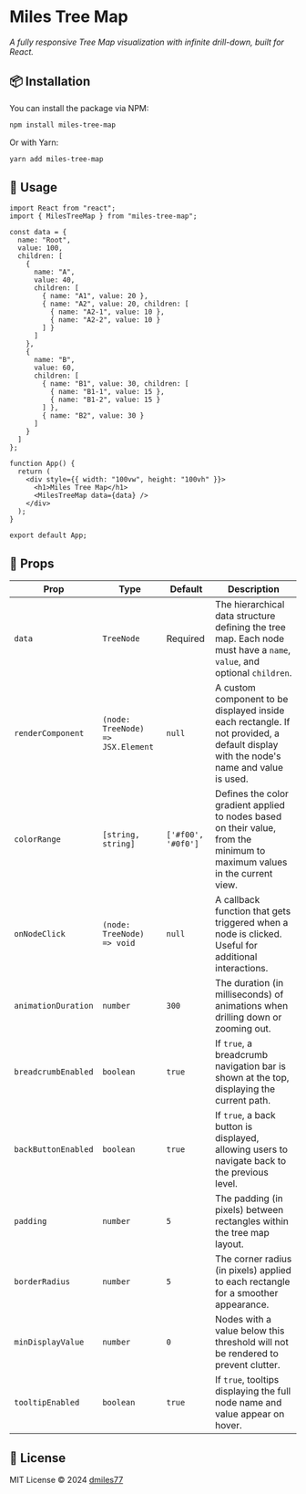 # Miles Tree Map

*A fully responsive Tree Map visualization with infinite drill-down, built for React.*

## 📦 Installation

You can install the package via NPM:

```sh
npm install miles-tree-map
```

Or with Yarn:

```sh
yarn add miles-tree-map
```

## 🚀 Usage

```tsx
import React from "react";
import { MilesTreeMap } from "miles-tree-map";

const data = {
  name: "Root",
  value: 100,
  children: [
    { 
      name: "A", 
      value: 40, 
      children: [
        { name: "A1", value: 20 },
        { name: "A2", value: 20, children: [
          { name: "A2-1", value: 10 },
          { name: "A2-2", value: 10 }
        ] }
      ]
    },
    { 
      name: "B", 
      value: 60, 
      children: [
        { name: "B1", value: 30, children: [
          { name: "B1-1", value: 15 },
          { name: "B1-2", value: 15 }
        ] },
        { name: "B2", value: 30 }
      ] 
    }
  ]
};

function App() {
  return (
    <div style={{ width: "100vw", height: "100vh" }}>
      <h1>Miles Tree Map</h1>
      <MilesTreeMap data={data} />
    </div>
  );
}

export default App;
```

## 🔧 Props

| Prop | Type | Default | Description |
|------|------|---------|-------------|
| `data` | `TreeNode` | Required | The hierarchical data structure defining the tree map. Each node must have a `name`, `value`, and optional `children`. |
| `renderComponent` | `(node: TreeNode) => JSX.Element` | `null` | A custom component to be displayed inside each rectangle. If not provided, a default display with the node's name and value is used. |
| `colorRange` | `[string, string]` | `['#f00', '#0f0']` | Defines the color gradient applied to nodes based on their value, from the minimum to maximum values in the current view. |
| `onNodeClick` | `(node: TreeNode) => void` | `null` | A callback function that gets triggered when a node is clicked. Useful for additional interactions. |
| `animationDuration` | `number` | `300` | The duration (in milliseconds) of animations when drilling down or zooming out. |
| `breadcrumbEnabled` | `boolean` | `true` | If `true`, a breadcrumb navigation bar is shown at the top, displaying the current path. |
| `backButtonEnabled` | `boolean` | `true` | If `true`, a back button is displayed, allowing users to navigate back to the previous level. |
| `padding` | `number` | `5` | The padding (in pixels) between rectangles within the tree map layout. |
| `borderRadius` | `number` | `5` | The corner radius (in pixels) applied to each rectangle for a smoother appearance. |
| `minDisplayValue` | `number` | `0` | Nodes with a value below this threshold will not be rendered to prevent clutter. |
| `tooltipEnabled` | `boolean` | `true` | If `true`, tooltips displaying the full node name and value appear on hover. |

## 📜 License

MIT License © 2024 [dmiles77](https://github.com/dmiles77)
